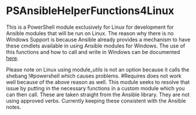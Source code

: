 # PSAnsibleHelperFunctions4Linux
This is a PowerShell  module exclusively for Linux for development for Ansible modules that will be run on Linux.
The reason why there is no Windows Support is because Ansible already provides a mechanism to have these cmdlets available in using Ansible modules for Windows. The use of this functions and how to call and write in Windows can be documented [here](https://docs.ansible.com/ansible/2.6/dev_guide/developing_modules_general_windows.html). 

Please note on Linux using module_utils is not an option because it calls the shebang !#powershell which causes problems. #Requires does not work well because of the above reason as well. This module seeks to resolve that issue by putting in the necessary functions in a custom module which you can then call. 
These are taken straight from the Ansible library. They are not using approved verbs. Currently keeping these consistent with the Ansible notes.
